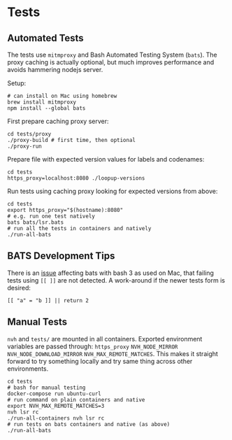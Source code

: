 # Tests

## Automated Tests

The tests use `mitmproxy` and Bash Automated Testing System (`bats`). The proxy caching is actually optional, but much improves performance and avoids hammering nodejs server.

Setup:

    # can install on Mac using homebrew
    brew install mitmproxy
    npm install --global bats

First prepare caching proxy server:

    cd tests/proxy
    ./proxy-build # first time, then optional
    ./proxy-run

Prepare file with expected version values for labels and codenames:

    cd tests
    https_proxy=localhost:8080 ./loopup-versions

Run tests using caching proxy looking for expected versions from above:

    cd tests
    export https_proxy="$(hostname):8080"
    # e.g. run one test natively
    bats bats/lsr.bats
    # run all the tests in containers and natively
    ./run-all-bats

## BATS Development Tips

There is an [issue](https://github.com/bats-core/bats-core/pull/24) affecting bats with bash 3 as used on Mac, that failing tests using `[[ ]]` are not detected. A work-around if the newer tests form is desired:

    [[ "a" = "b ]] || return 2

## Manual Tests

`nvh` and `tests/` are mounted in all containers. Exported environment variables are passed through: `https_proxy` `NVH_NODE_MIRROR` `NVH_NODE_DOWNLOAD_MIRROR` `NVH_MAX_REMOTE_MATCHES`. This makes it straight forward to try something locally and try same thing across other environments.

    cd tests
    # bash for manual testing
    docker-compose run ubuntu-curl
    # run command on plain containers and native
    export NVH_MAX_REMOTE_MATCHES=3
    nvh lsr rc
    ./run-all-containers nvh lsr rc
    # run tests on bats containers and native (as above)
    ./run-all-bats
